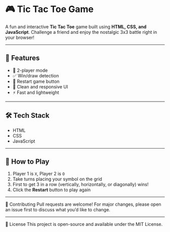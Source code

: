 # 🎮 Tic Tac Toe Game

A fun and interactive **Tic Tac Toe** game built using **HTML, CSS, and JavaScript**. Challenge a friend and enjoy the nostalgic 3x3 battle right in your browser!

---

## 🧩 Features

- 🎲 2-player mode
- ✅ Win/draw detection
- 🔄 Restart game button
- 🎨 Clean and responsive UI
- ⚡ Fast and lightweight

---

## 🛠️ Tech Stack

- HTML
- CSS
- JavaScript

---

## 🧠 How to Play

1. Player 1 is `X`, Player 2 is `O`
2. Take turns placing your symbol on the grid
3. First to get 3 in a row (vertically, horizontally, or diagonally) wins!
4. Click the **Restart** button to play again

---

🙌 Contributing
Pull requests are welcome! For major changes, please open an issue first to discuss what you’d like to change.

---

📄 License
This project is open-source and available under the MIT License.

